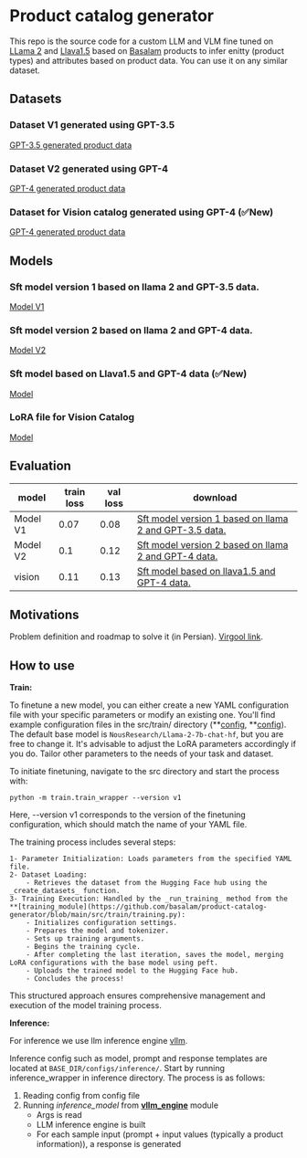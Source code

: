 # Product catalog generator 

This repo is the source code for a custom LLM and VLM fine tuned on [LLama 2](https://huggingface.co/docs/transformers/en/model_doc/llama2) and [Llava1.5](https://huggingface.co/llava-hf/llava-1.5-7b-hf) based on [Basalam](https://basalam.com/) products to infer enitty (product types) and attributes based on product data. You can use it on any similar dataset.


## Datasets

### Dataset V1 generated using GPT-3.5
[GPT-3.5 generated product data](https://huggingface.co/datasets/BaSalam/entity-attribute-dataset-GPT-3.5-generated-v1)
### Dataset V2 generated using GPT-4
[GPT-4 generated product data](https://huggingface.co/datasets/BaSalam/entity-attribute-sft-dataset-GPT-4.0-generated-v1)

### Dataset for Vision catalog generated using GPT-4 (✅New)
[GPT-4 generated product data](https://huggingface.co/datasets/BaSalam/vision-catalogs-llava-format-v3)

## Models

### Sft model version 1 based on llama 2 and GPT-3.5 data.
[Model V1](https://huggingface.co/BaSalam/Llama2-7b-entity-attr-v1)

### Sft model version 2 based on llama 2 and GPT-4 data.
[Model V2](https://huggingface.co/BaSalam/Llama2-7b-entity-attr-v2)

### Sft model based on Llava1.5 and GPT-4 data (✅New)
[Model](https://huggingface.co/BaSalam/Llava-1.5-7b-hf-bslm-product-attributes-v0)
### LoRA file for Vision Catalog
[Model](https://huggingface.co/BaSalam/llava1.5-7b-bslm-products-vision-catalog-lora)


## Evaluation

| model    | train loss | val loss | download                                                                                                                          
|----------|------------|----------|-----------------------------------------------------------------------------------------------------------------------------------|
| Model V1 | 0.07       | 0.08     | [Sft model version 1 based on llama 2 and GPT-3.5 data.](https://huggingface.co/BaSalam/Llama2-7b-entity-attr-v1)                 
| Model V2 | 0.1        | 0.12     | [Sft model version 2 based on llama 2 and GPT-4 data.](https://huggingface.co/BaSalam/Llama2-7b-entity-attr-v2)                   |
| vision   | 0.11       | 0.13     | [Sft model based on llava1.5 and GPT-4 data.](https://huggingface.co/BaSalam/Llava-1.5-7b-hf-bslm-product-attributes-v0)          |

## Motivations

Problem definition and roadmap to solve it (in Persian). [Virgool link](https://experience.basalam.com/%D9%85%D8%B3%D8%A7%D9%84%D9%87-%D8%AA%D8%B4%D8%AE%DB%8C%D8%B5-%D9%85%D8%AD%D8%B5%D9%88%D9%84%D8%A7%D8%AA-%D8%A8%D8%A7%D8%B3%D9%84%D8%A7%D9%85-%DB%8C%DA%A9-%D8%AA%D8%AC%D8%B1%D8%A8%D9%87-%D8%B9%D9%85%D9%84%DB%8C-%D8%A7%D8%B2-%D8%A8%D9%87-%DA%A9%D8%A7%D8%B1%DA%AF%DB%8C%D8%B1%DB%8C-llm%D9%87%D8%A7-m8sr2xt1dhdk).


## How to use


**Train:**

To finetune a new model, you can either create a new YAML configuration file with your specific parameters or modify an existing one. You'll find example configuration files in the src/train/ directory (**[config](https://github.com/basalam/product-catalog-generator/blob/main/src/train/v1.yaml), **[config](https://github.com/basalam/product-catalog-generator/blob/main/src/train/v2.yaml)). The default base model is `NousResearch/Llama-2-7b-chat-hf`, but you are free to change it. It's advisable to adjust the LoRA parameters accordingly if you do. Tailor other parameters to the needs of your task and dataset.

To initiate finetuning, navigate to the src directory and start the process with:

    python -m train.train_wrapper --version v1

Here, --version v1 corresponds to the version of the finetuning configuration, which should match the name of your YAML file.

The training process includes several steps:

    1- Parameter Initialization: Loads parameters from the specified YAML file.
    2- Dataset Loading:
        - Retrieves the dataset from the Hugging Face hub using the _create_datasets_ function.
    3- Training Execution: Handled by the _run_training_ method from the **[training_module](https://github.com/basalam/product-catalog-generator/blob/main/src/train/training.py):
        - Initializes configuration settings.
        - Prepares the model and tokenizer.
        - Sets up training arguments.
        - Begins the training cycle.
        - After completing the last iteration, saves the model, merging LoRA configurations with the base model using peft.
        - Uploads the trained model to the Hugging Face hub.
        - Concludes the process!

This structured approach ensures comprehensive management and execution of the model training process.

**Inference:**

For inference we use llm inference engine [vllm](https://github.com/vllm-project/vllm).

Inference config such as model, prompt and response templates are located at ````BASE_DIR/configs/inference/````.
Start by running inference_wrapper in inference directory. The process is as follows:
1.  Reading config from config file
2.  Running _inference_model_ from **[vllm_engine](https://github.com/basalam/product-catalog-generator/blob/main/inference/vllm_engine.py)** module 
    - Args is read
    - LLM inference engine is built 
    - For each sample input (prompt + input values (typically a product information)), a response is generated
